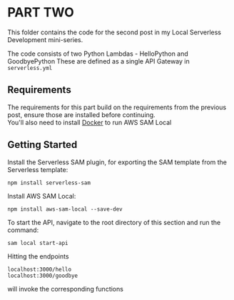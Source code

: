 # PART TWO

This folder contains the code for the second post in my Local Serverless Development mini-series.

The code consists of two Python Lambdas - HelloPython and GoodbyePython 
These are defined as a single API Gateway in `serverless.yml`

## Requirements

The requirements for this part build on the requirements from the previous post, ensure those are installed before continuing.  
You'll also need to install [Docker](https://docker.com) to run AWS SAM Local

## Getting Started

Install the Serverless SAM plugin, for exporting the SAM template from the Serverless template:
```
npm install serverless-sam
```

Install AWS SAM Local:
```
npm install aws-sam-local --save-dev
```

To start the API, navigate to the root directory of this section and run the command:
```
sam local start-api
```

Hitting the endpoints
```
localhost:3000/hello
localhost:3000/goodbye
```
will invoke the corresponding functions